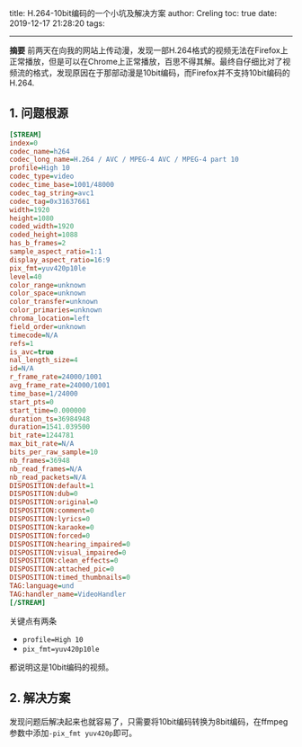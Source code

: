 title: H.264-10bit编码的一个小坑及解决方案
author: Creling
toc: true
date: 2019-12-17 21:28:20
tags:

---
**摘要** 前两天在向我的网站上传动漫，发现一部H.264格式的视频无法在Firefox上正常播放，但是可以在Chrome上正常播放，百思不得其解。最终自仔细比对了视频流的格式，发现原因在于那部动漫是10bit编码，而Firefox并不支持10bit编码的H.264.

## 1. 问题根源
```ini
[STREAM]
index=0
codec_name=h264
codec_long_name=H.264 / AVC / MPEG-4 AVC / MPEG-4 part 10
profile=High 10
codec_type=video
codec_time_base=1001/48000
codec_tag_string=avc1
codec_tag=0x31637661
width=1920
height=1080
coded_width=1920
coded_height=1088
has_b_frames=2
sample_aspect_ratio=1:1
display_aspect_ratio=16:9
pix_fmt=yuv420p10le
level=40
color_range=unknown
color_space=unknown
color_transfer=unknown
color_primaries=unknown
chroma_location=left
field_order=unknown
timecode=N/A
refs=1
is_avc=true
nal_length_size=4
id=N/A
r_frame_rate=24000/1001
avg_frame_rate=24000/1001
time_base=1/24000
start_pts=0
start_time=0.000000
duration_ts=36984948
duration=1541.039500
bit_rate=1244781
max_bit_rate=N/A
bits_per_raw_sample=10
nb_frames=36948
nb_read_frames=N/A
nb_read_packets=N/A
DISPOSITION:default=1
DISPOSITION:dub=0
DISPOSITION:original=0
DISPOSITION:comment=0
DISPOSITION:lyrics=0
DISPOSITION:karaoke=0
DISPOSITION:forced=0
DISPOSITION:hearing_impaired=0
DISPOSITION:visual_impaired=0
DISPOSITION:clean_effects=0
DISPOSITION:attached_pic=0
DISPOSITION:timed_thumbnails=0
TAG:language=und
TAG:handler_name=VideoHandler
[/STREAM]
```
关键点有两条
- `profile=High 10`
- `pix_fmt=yuv420p10le`  

都说明这是10bit编码的视频。

## 2. 解决方案
发现问题后解决起来也就容易了，只需要将10bit编码转换为8bit编码，在ffmpeg参数中添加`-pix_fmt yuv420p`即可。

